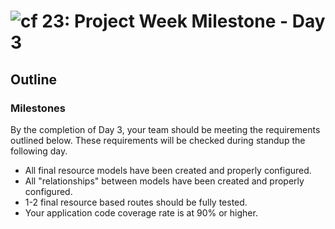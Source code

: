 ![cf](http://i.imgur.com/7v5ASc8.png) 23: Project Week Milestone - Day 3
===

## Outline

### Milestones
By the completion of Day 3, your team should be meeting the requirements outlined below.  These requirements will be checked during standup the following day.

* All final resource models have been created and properly configured.
* All "relationships" between models have been created and properly configured.
* 1-2 final resource based routes should be fully tested.
* Your application code coverage rate is at 90% or higher.